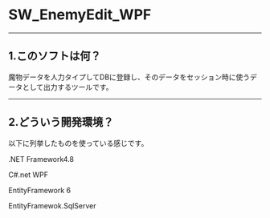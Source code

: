 # SW_EnemyEdit_WPF
-------------------
1.このソフトは何？
-------------------
魔物データを人力タイプしてDBに登録し、そのデータをセッション時に使うデータとして出力するツールです。

-------------------
2.どういう開発環境？
-------------------
以下に列挙したものを使っている感じです。

.NET Framework4.8

C#.net WPF

EntityFramework 6

EntityFramewok.SqlServer
